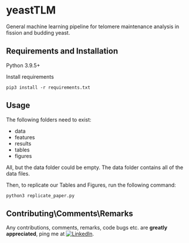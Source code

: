 # yeastTLM
General machine learning pipeline for telomere maintenance analysis in fission and budding yeast.

## Requirements and Installation
Python 3.9.5+

Install requirements
```
pip3 install -r requirements.txt
```

## Usage
The following folders need to exist: 

- data 
- features
- results
- tables
- figures

All, but the data folder could be empty. The data folder contains all of the data files.

Then, to replicate our Tables and Figures, run the following command:
```
python3 replicate_paper.py
```

## Contributing\Comments\Remarks

Any contributions, comments, remarks, code bugs etc. are **greatly appreciated**, ping me at [![LinkedIn][linkedin-shield]][linkedin-url].

[linkedin-shield]: https://img.shields.io/badge/-LinkedIn-black.svg?style=for-the-badge&logo=linkedin&colorB=555
[linkedin-url]: https://www.linkedin.com/in/iftah-peretz-b8270a6a/
